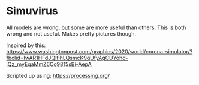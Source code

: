 # Simuvirus
All models are wrong, but some are more useful than others. This is both wrong and not useful. Makes pretty pictures though.

Inspired by this: https://www.washingtonpost.com/graphics/2020/world/corona-simulator/?fbclid=IwAR1HFdJQIfihLQsmcK9qUfyAgCUYohd-lQz_myEqaMmZ6Co9815sBi-AepA

Scripted up using: https://processing.org/
